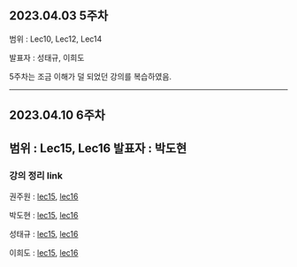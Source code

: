 ## 2023.04.03 5주차
범위 : Lec10, Lec12, Lec14

발표자 : 성태규, 이희도

5주차는 조금 이해가 덜 되었던 강의를 복습하였음.

---
## 2023.04.10 6주차
범위 : Lec15, Lec16
발표자 : 박도현
---
### 강의 정리 link

권주원 : [lec15](https://well-catsup-c9c.notion.site/Lec-15-Projections-onto-Subspaces-a55676fa8fb64ed3b93f7d2fecb0ea56), [lec16](https://well-catsup-c9c.notion.site/Lec-16-Projection-matrices-and-least-squares-6280c919e2ac40f68b91c18073fa5ae6)

박도현 : [lec15](https://dohlab.tistory.com/28), [lec16](https://dohlab.tistory.com/29)

성태규 : [lec15](https://velog.io/@tag_you/%EC%84%A0%ED%98%95%EB%8C%80%EC%88%98%ED%95%99-15%EC%9E%A5), [lec16](https://velog.io/@tag_you/%EC%84%A0%ED%98%95%EB%8C%80%EC%88%98%ED%95%99-16%EC%9E%A5)

이희도 : [lec15](https://acoustic-nasturtium-0b2.notion.site/Linear-algebra-lecture15-0c174ff1fb1b46eaaf1fa9cdfaa7bf78), [lec16]()
